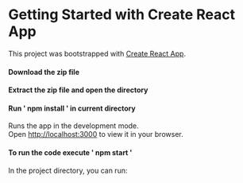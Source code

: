 # Getting Started with Create React App

This project was bootstrapped with [Create React App](https://github.com/facebook/create-react-app).

#### Download the zip file

#### Extract the zip file and open the directory

#### Run ' npm install ' in current directory

Runs the app in the development mode.\
Open [http://localhost:3000](http://localhost:3000) to view it in your browser.

#### To run the code execute ' npm start '

In the project directory, you can run:

